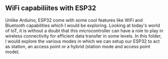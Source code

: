 ## WiFi capabiliites with ESP32
Unlike Arduino, ESP32 come with some cool features like WiFi and Bluetooth capabilities which I would be exploring. 
Looking at today's world of IoT, it is without a doubt that this microcontroller can have a role to play in wireless connectivity for efficient data transfer in some levels. 
  In this folder, I would explore the various modes in which we can setup our ESP32 to act as station, an access point or a hybrid (station mode and access point mode).
